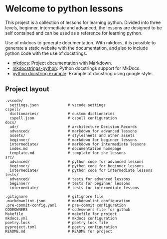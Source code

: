 # Welcome to python lessons

This project is a collection of lessons for learning python. Divided into three
levels, beginner, intermediate and advanced, the lessons are designed to be self
contained and can be used as a reference for learning python.

Use of mkdocs to generate documentation. With mkdocs, it is possible to generate
a static website with the documentation, and also to include python code with
the use of docstrings.

- [mkdocs](https://www.mkdocs.org/): Project documentation with Markdown.
- [mkdocstrings-python](https://mkdocstrings.github.io/python/): Python
  docstrings support for MkDocs.
-
  [python docstring example](https://sphinxcontrib-napoleon.readthedocs.io/en/latest/example_google.html):
  Example of docstring using google style.

## Project layout

    .vscode/
      settings.json             # vscode settings
    cspell/
      dictionaries/             # custom dictionaries
      cspell.json               # cspell configuration
    docs/
      adr/                      # architecture Decision Records
      advanced/                 # markdown for advanced lessons
      assets/                   # stylesheets and other assets
      beginner/                 # markdown for beginner lessons
      intermediate/             # markdown for intermediate lessons
      index.md                  # documentation homepage
      template.md               # template for the lessons
    src/
      advanced/                 # python code for advanced lessons
      beginner/                 # python code for beginner lessons
      intermediate/             # python code for intermediate lessons
    tests/
      advanced/                 # tests for advanced lessons
      beginner/                 # tests for beginner lessons
      intermediate/             # tests for intermediate lessons

    .gitignore                  # gitignore file
    .markdownlint.json          # markdownlint configuration
    .pre-commit-config.yaml     # pre-commit configuration
    CODEOWNERS                  # codeowners file for github
    Makefile                    # makefile for project
    mkdocs.yml                  # mkdocs configuration
    poetry.lock                 # poetry lock file
    pyproject.toml              # poetry configuration
    README.md                   # README for project
